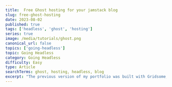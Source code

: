 ```yaml
---
title:  Free Ghost hosting for your jamstack blog
slug: free-ghost-hosting
date: 2023-08-02
published: true
tags: ['headless', 'ghost', 'hosting']
series: true
image: /media/tutorials/ghost.png
canonical_url: false
topics: ['going-headless']
topic: Going Headless
category: Going Headless
difficulty: Easy
type: Article
searchTerms: ghost, hosting, headless, blog
excerpt: "The previous version of my portfolio was built with Gridsome, which was setup to normalize content from a variety of sources. One of those was my favourite blogging platform, Ghost. Here's how you can set it up for free."
---
```


